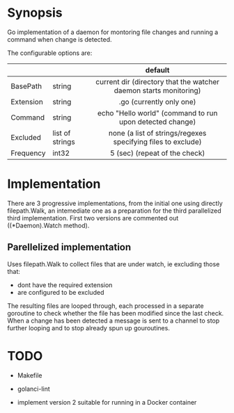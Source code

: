 # Synopsis

Go implementation of a daemon for montoring file changes and running a command when change is detected.

The configurable options are:

|                |                  |                default                                        |
|:---------------|:-----------------|:-------------------------------------------------------------:|
|  BasePath      |  string          |   current dir (directory that the watcher daemon starts monitoring) |
|  Extension     |  string          |   .go (currently only one)                                    |
|  Command       |  string          |   echo "Hello world" (command to run upon detected change)    |
|  Excluded      |  list of strings |   none (a list of strings/regexes specifying files to exclude) |                            |
|  Frequency     |  int32           |   5 (sec) (repeat of the check)                               |

# Implementation

There are 3 progressive implementations, from the initial one using directly filepath.Walk,
an intemediate one as a preparation for the third parallelized third implementation. First two
versions are commented out ((*Daemon).Watch method).

## Parellelized implementation

Uses filepath.Walk to collect files that are under watch, ie excluding those that:
  * dont have the required extension
  * are configured to be excluded

The resulting files are looped through, each processed in a separate goroutine to check whether the file
has been modified since the last check. When a change has been detected a message is sent to a channel to
stop further looping and to stop already spun up gouroutines.

# TODO

* Makefile
* golanci-lint

* implement version 2 suitable for running in a Docker container
